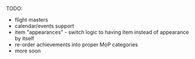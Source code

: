 TODO:
- flight masters
- calendar/events support
- item "appearances" - switch logic to having item instead of appearance by itself
- re-order achievements into proper MoP categories
- more soon